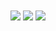 <img align="center" src="https://github-readme-stats.vercel.app/api/?username=Ming119&count_private=true&show_icons=true&theme=algolia" />
<img align="center" src="https://github-readme-stats.vercel.app/api/top-langs/?username=Ming119&layout=compact&theme=algolia" />
<img align="center" src="https://github-readme-stats.vercel.app/api/wakatime?username=Ming119&theme=algolia" />
